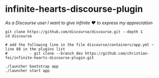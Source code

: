 # infinite-hearts-discourse-plugin

*As a Discourse user I want to give infinite :heart: to express my appreciation*

```
git clone https://github.com/discourse/discourse.git --depth 1
cd discourse

# add the following line in the file discourse/containers/app.yml ~ line 88 in the plugins list
#          - git clone --branch dev https://github.com/christian-fei/infinite-hearts-discourse-plugin.git

./launcher bootstrap app
./launcher start app
```
